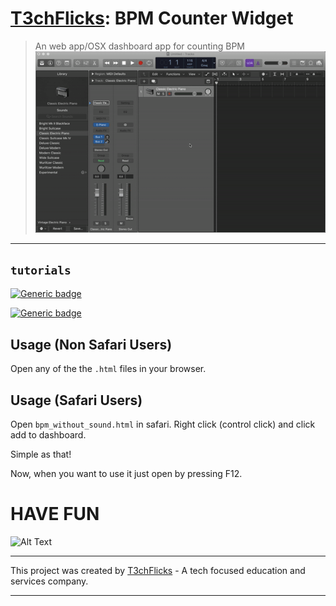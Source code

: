 # [T3chFlicks](https://t3chflicks.org): BPM Counter Widget

> An web app/OSX dashboard app for counting BPM
![pic_of_project](./usage.gif)


---


## `tutorials`
[![Generic badge](https://img.shields.io/badge/Blog_Post-Github-orange.svg)](./blog_post.md)

[![Generic badge](https://img.shields.io/badge/Blog_Post-Medium-blue.svg)](https://t3chflicks.medium.com/make-your-own-widgets-easily-speedy-bpm-counter-in-osx-dashboard-87756edfa4e4)

## Usage (Non Safari Users)
Open any of the the `.html` files in your browser.

## Usage (Safari Users)
Open `bpm_without_sound.html` in safari. Right click (control click) and click add to dashboard.

Simple as that!

Now, when you want to use it just open by pressing F12.

# HAVE FUN
![Alt Text](https://media.giphy.com/media/vFKqnCdLPNOKc/giphy.gif)

---

This project was created by [T3chFlicks](https://t3chflicks.org) - A tech focused education and services company.

---